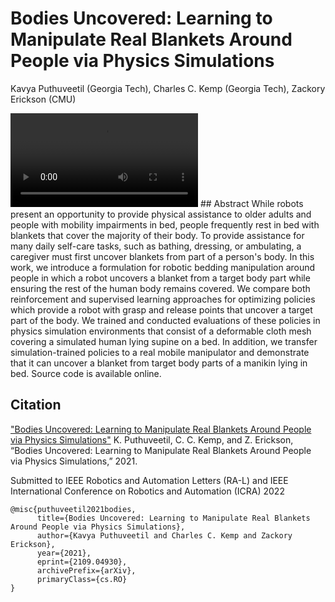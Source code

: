 # Bodies Uncovered: Learning to Manipulate Real Blankets Around People via Physics Simulations
Kavya Puthuveetil (Georgia Tech), Charles C. Kemp (Georgia Tech), Zackory Erickson (CMU)

<video src="assets/RA-L Submission.mp4" controls="controls" style="max-width: 650px;">
      
</video>
## Abstract
While robots present an opportunity to provide physical assistance to older adults and people with mobility impairments in bed, people frequently rest in bed with blankets that cover the majority of their body. To provide assistance for many daily self-care tasks, such as bathing, dressing, or ambulating, a caregiver must first uncover blankets from part of a person's body. In this work, we introduce a formulation for robotic bedding manipulation around people in which a robot uncovers a blanket from a target body part while ensuring the rest of the human body remains covered. We compare both reinforcement and supervised learning approaches for optimizing policies which provide a robot with grasp and release points that uncover a target part of the body. We trained and conducted evaluations of these policies in physics simulation environments that consist of a deformable cloth mesh covering a simulated human lying supine on a bed. In addition, we transfer simulation-trained policies to a real mobile manipulator and demonstrate that it can uncover a blanket from target body parts of a manikin lying in bed. Source code is available online.


## Citation
["Bodies Uncovered: Learning to Manipulate Real Blankets Around People via Physics Simulations"](https://arxiv.org/abs/2109.04930)
K. Puthuveetil, C. C. Kemp, and Z. Erickson, “Bodies Uncovered: Learning to Manipulate Real Blankets Around People via Physics Simulations,” 2021.

Submitted to IEEE Robotics and Automation Letters (RA-L) and IEEE International Conference on Robotics and Automation (ICRA) 2022

```
@misc{puthuveetil2021bodies,
      title={Bodies Uncovered: Learning to Manipulate Real Blankets Around People via Physics Simulations}, 
      author={Kavya Puthuveetil and Charles C. Kemp and Zackory Erickson},
      year={2021},
      eprint={2109.04930},
      archivePrefix={arXiv},
      primaryClass={cs.RO}
}
```
